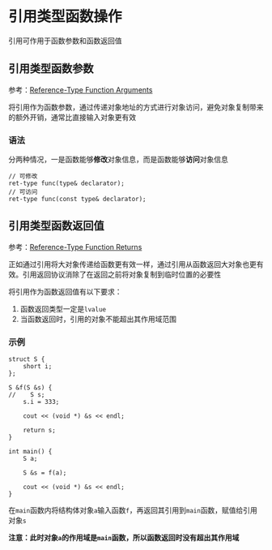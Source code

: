 
# 引用类型函数操作

引用可作用于函数参数和函数返回值

## 引用类型函数参数

参考：[Reference-Type Function Arguments](https://docs.microsoft.com/en-us/cpp/cpp/reference-type-function-arguments?view=vs-2019)

将引用作为函数参数，通过传递对象地址的方式进行对象访问，避免对象复制带来的额外开销，通常比直接输入对象更有效

### 语法

分两种情况，一是函数能够**修改**对象信息，而是函数能够**访问**对象信息

```
// 可修改
ret-type func(type& declarator);
// 可访问
ret-type func(const type& declarator);
```

## 引用类型函数返回值

参考：[Reference-Type Function Returns](https://docs.microsoft.com/en-us/cpp/cpp/reference-type-function-returns?view=vs-2019)

正如通过引用将大对象传递给函数更有效一样，通过引用从函数返回大对象也更有效。引用返回协议消除了在返回之前将对象复制到临时位置的必要性

将引用作为函数返回值有以下要求：

1. 函数返回类型一定是`lvalue`
2. 当函数返回时，引用的对象不能超出其作用域范围

### 示例

```
struct S {
    short i;
};

S &f(S &s) {
//    S s;
    s.i = 333;

    cout << (void *) &s << endl;

    return s;
}

int main() {
    S a;

    S &s = f(a);

    cout << (void *) &s << endl;
}
```

在`main`函数内将结构体对象`a`输入函数`f`，再返回其引用到`main`函数，赋值给引用对象`s`

**注意：此时对象`a`的作用域是`main`函数，所以函数返回时没有超出其作用域**